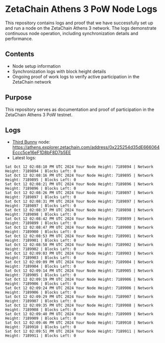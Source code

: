 # ZetaChain Athens 3 PoW Node Logs
This repository contains logs and proof that we have successfully set up and run a node on the ZetaChain Athens 3 network. The logs demonstrate continuous node operation, including synchronization details and performance.

## Contents
- Node setup information
- Synchronization logs with block height details
- Ongoing proof of work logs to verify active participation in the ZetaChain network

## Purpose
This repository serves as documentation and proof of participation in the ZetaChain Athens 3 PoW testnet.

## Logs

- [Third Bunny](https://thirdbunny.xyz/) node: https://athens.explorer.zetachain.com/address/0x225254d35dE666064Eccc5ce16eF1D8bF8D7b5EE
- Latest logs:
```
Sat Oct 12 02:08:10 PM UTC 2024 Your Node Height: 7189894 | Network Height: 7189894 | Blocks Left: 0
Sat Oct 12 02:08:16 PM UTC 2024 Your Node Height: 7189895 | Network Height: 7189895 | Blocks Left: 0
Sat Oct 12 02:08:21 PM UTC 2024 Your Node Height: 7189896 | Network Height: 7189896 | Blocks Left: 0
Sat Oct 12 02:08:26 PM UTC 2024 Your Node Height: 7189897 | Network Height: 7189897 | Blocks Left: 0
Sat Oct 12 02:08:31 PM UTC 2024 Your Node Height: 7189897 | Network Height: 7189897 | Blocks Left: 0
Sat Oct 12 02:08:37 PM UTC 2024 Your Node Height: 7189898 | Network Height: 7189898 | Blocks Left: 0
Sat Oct 12 02:08:42 PM UTC 2024 Your Node Height: 7189899 | Network Height: 7189899 | Blocks Left: 0
Sat Oct 12 02:08:47 PM UTC 2024 Your Node Height: 7189900 | Network Height: 7189900 | Blocks Left: 0
Sat Oct 12 02:08:53 PM UTC 2024 Your Node Height: 7189901 | Network Height: 7189901 | Blocks Left: 0
Sat Oct 12 02:08:58 PM UTC 2024 Your Node Height: 7189902 | Network Height: 7189902 | Blocks Left: 0
Sat Oct 12 02:09:03 PM UTC 2024 Your Node Height: 7189903 | Network Height: 7189903 | Blocks Left: 0
Sat Oct 12 02:09:09 PM UTC 2024 Your Node Height: 7189904 | Network Height: 7189904 | Blocks Left: 0
Sat Oct 12 02:09:14 PM UTC 2024 Your Node Height: 7189905 | Network Height: 7189905 | Blocks Left: 0
Sat Oct 12 02:09:19 PM UTC 2024 Your Node Height: 7189906 | Network Height: 7189906 | Blocks Left: 0
Sat Oct 12 02:09:24 PM UTC 2024 Your Node Height: 7189906 | Network Height: 7189906 | Blocks Left: 0
Sat Oct 12 02:09:29 PM UTC 2024 Your Node Height: 7189907 | Network Height: 7189907 | Blocks Left: 0
Sat Oct 12 02:09:35 PM UTC 2024 Your Node Height: 7189908 | Network Height: 7189908 | Blocks Left: 0
Sat Oct 12 02:09:40 PM UTC 2024 Your Node Height: 7189909 | Network Height: 7189909 | Blocks Left: 0
Sat Oct 12 02:09:46 PM UTC 2024 Your Node Height: 7189910 | Network Height: 7189910 | Blocks Left: 0
Sat Oct 12 02:09:51 PM UTC 2024 Your Node Height: 7189911 | Network Height: 7189911 | Blocks Left: 0
```

